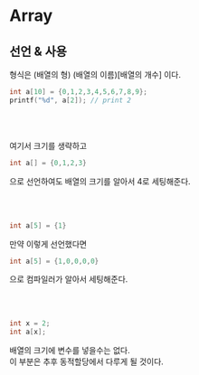 # Array

## 선언 & 사용

형식은 (배열의 형) (배열의 이름)[배열의 개수] 이다.

```.c
int a[10] = {0,1,2,3,4,5,6,7,8,9};
printf("%d", a[2]); // print 2
```

<br/><br/>

여기서 크기를 생략하고
```.c
int a[] = {0,1,2,3}
```
으로 선언하여도 배열의 크기를 알아서 4로 세팅해준다.

<br/><br/>

```.c
int a[5] = {1}
```
만약 이렇게 선언했다면

```.c
int a[5] = {1,0,0,0,0}
```
으로 컴파일러가 알아서 세팅해준다.

<br/><br/>

```.c
int x = 2;
int a[x];
```

배열의 크기에 변수를 넣을수는 없다.  
이 부분은 추후 동적할당에서 다루게 될 것이다.
